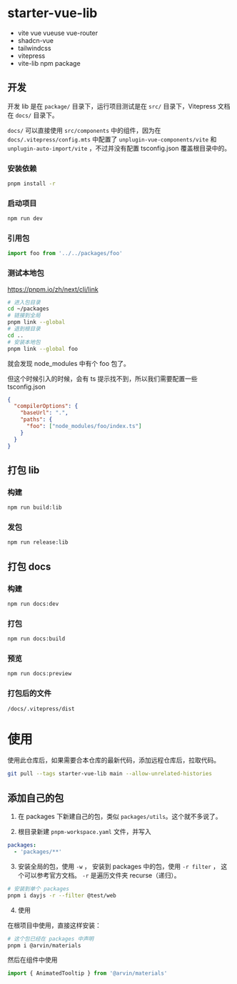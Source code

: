 # starter-vue-lib

- vite vue vueuse vue-router
- shadcn-vue
- tailwindcss
- vitepress
- vite-lib npm package

## 开发

开发 lib 是在 `package/` 目录下，运行项目测试是在 `src/` 目录下，Vitepress 文档在 `docs/` 目录下。

`docs/` 可以直接使用 `src/components` 中的组件，因为在 `docs/.vitepress/config.mts` 中配置了 `unplugin-vue-components/vite` 和 `unplugin-auto-import/vite` ，不过并没有配置 tsconfig.json 覆盖根目录中的。

### 安装依赖

```bash
pnpm install -r
```

### 启动项目

```bash
npm run dev
```

### 引用包

```js
import foo from '../../packages/foo'
```

### 测试本地包

<https://pnpm.io/zh/next/cli/link>

```bash
# 进入包目录
cd ~/packages
# 链接到全局
pnpm link --global
# 退到根目录
cd ..
# 安装本地包
pnpm link --global foo
```

就会发现 node_modules 中有个 foo 包了。

但这个时候引入的时候，会有 ts 提示找不到，所以我们需要配置一些 tsconfig.json

```json
{
  "compilerOptions": {
    "baseUrl": ".",
    "paths": {
      "foo": ["node_modules/foo/index.ts"]
    }
  }
}
```

## 打包 lib

### 构建

```bash
npm run build:lib
```

### 发包

```bash
npm run release:lib
```

## 打包 docs

### 构建

```bash
npm run docs:dev
```

### 打包

```bash
npm run docs:build
```

### 预览

```bash
npm run docs:preview
```

### 打包后的文件

`/docs/.vitepress/dist`

# 使用

使用此仓库后，如果需要合本仓库的最新代码，添加远程仓库后，拉取代码。

```bash
git pull --tags starter-vue-lib main --allow-unrelated-histories
```

## 添加自己的包

1. 在 packages 下新建自己的包，类似 `packages/utils`。这个就不多说了。

2. 根目录新建 `pnpm-workspace.yaml` 文件，并写入

```yaml
packages:
  - 'packages/**'
```

3. 安装全局的包，使用 `-w` ， 安装到 packages 中的包，使用 `-r filter` ， 这个可以参考官方文档。 `-r` 是遍历文件夹 recurse（递归）。

```bash
# 安装到单个 packages
pnpm i dayjs -r --filter @test/web
```

4. 使用

在根项目中使用，直接这样安装：

```bash
# 这个包已经在 packages 中声明
pnpm i @arvin/materials
```

然后在组件中使用

```js
import { AnimatedTooltip } from '@arvin/materials'
```
